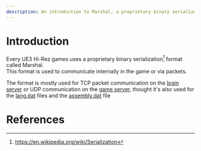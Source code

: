 ```yaml
---
description: An introduction to Marshal, a proprietary binary serialization format used in Hi-Rez UE3 games for internal and network communication.
---
```


# Introduction

Every UE3 Hi-Rez games uses a proprietary binary serialization[^1] format called Marshal.<br/>
This format is used to communicate internally in the game or via packets.

The format is mostly used for TCP packet communication on the [login server](/marshal/servers/login-server) or UDP communication on the [game server](/marshal/servers/game-server), thought it's also used for the [lang.dat](/marshal/files/lang) files and the [assembly.dat](/marshal/files/assembly) file

# References

[^1]: https://en.wikipedia.org/wiki/Serialization
